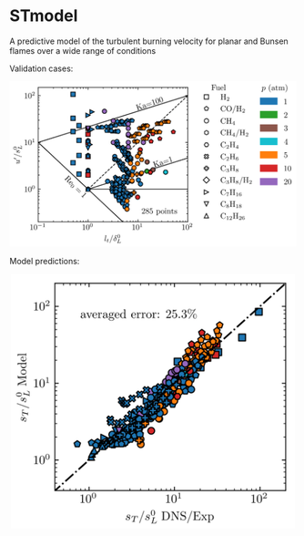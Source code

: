 # STmodel
A predictive model of the turbulent burning velocity for planar and Bunsen flames over a wide range of conditions

Validation cases:
<p align="center">
<img src="./assets/fig_diagram.png" width="800">
</p>

Model predictions:
<p align="center">
<img src="./assets/fig_st_predictions.png" width="500">
</p>

